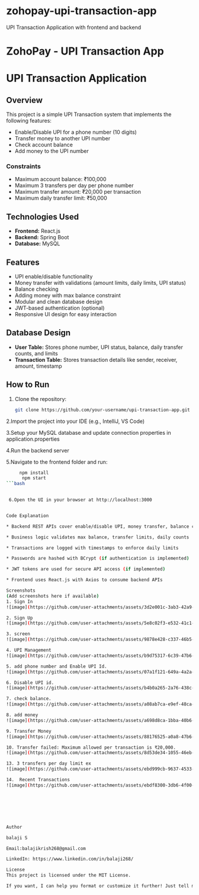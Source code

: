 # zohopay-upi-transaction-app
UPI Transaction Application with frontend and backend

# ZohoPay - UPI Transaction App

# UPI Transaction Application

## Overview
This project is a simple UPI Transaction system that implements the following features:
- Enable/Disable UPI for a phone number (10 digits)
- Transfer money to another UPI number
- Check account balance
- Add money to the UPI number

### Constraints
- Maximum account balance: ₹100,000
- Maximum 3 transfers per day per phone number
- Maximum transfer amount: ₹20,000 per transaction
- Maximum daily transfer limit: ₹50,000

## Technologies Used
- **Frontend:** React.js
- **Backend:** Spring Boot
- **Database:** MySQL

## Features
- UPI enable/disable functionality
- Money transfer with validations (amount limits, daily limits, UPI status)
- Balance checking
- Adding money with max balance constraint
- Modular and clean database design
- JWT-based authentication (optional)
- Responsive UI design for easy interaction

## Database Design
- **User Table:** Stores phone number, UPI status, balance, daily transfer counts, and limits
- **Transaction Table:** Stores transaction details like sender, receiver, amount, timestamp

## How to Run
1. Clone the repository:  
   ```bash
   git clone https://github.com/your-username/upi-transaction-app.git

2.Import the project into your IDE (e.g., IntelliJ, VS Code)

3.Setup your MySQL database and update connection properties in application.properties

4.Run the backend server

5.Navigate to the frontend folder and run: 
```bash
     npm install
      npm start
```bash

      
 6.Open the UI in your browser at http://localhost:3000


Code Explanation

* Backend REST APIs cover enable/disable UPI, money transfer, balance check, and adding money

* Business logic validates max balance, transfer limits, daily counts

* Transactions are logged with timestamps to enforce daily limits

* Passwords are hashed with BCrypt (if authentication is implemented)

* JWT tokens are used for secure API access (if implemented)

* Frontend uses React.js with Axios to consume backend APIs

Screenshots
(Add screenshots here if available)
1. Sign In
![image](https://github.com/user-attachments/assets/3d2e001c-3ab3-42a9-b2e3-af52ba4c5ea0)

2. Sign Up
![image](https://github.com/user-attachments/assets/5e8c02f3-e532-41c1-81eb-4e89fb81ca3c)

3. screen
![image](https://github.com/user-attachments/assets/9878e428-c337-46b5-b251-30f0eee58b4d)

4. UPI Management
![image](https://github.com/user-attachments/assets/b9d75317-6c39-47b6-a770-448621db1eaf)

5. add phone number and Enable UPI Id.
![image](https://github.com/user-attachments/assets/07a1f121-649a-4a2a-99ad-fc6421c34ee0)

6. Disable UPI id.
![image](https://github.com/user-attachments/assets/b4b0a265-2a76-438c-9cce-f61b1297254a)

7. check balance.
![image](https://github.com/user-attachments/assets/a08ab7ca-e9ef-48ca-b17f-b054cb286f9c)

8. add money
![image](https://github.com/user-attachments/assets/a698d8ca-1bba-40b6-8460-d3809066478a)

9. Transfer Money
![image](https://github.com/user-attachments/assets/88176525-a0a8-47b6-a9de-21ffb2c8e2c7)

10. Transfer failed: Maximum allowed per transaction is ₹20,000.
![image](https://github.com/user-attachments/assets/8d53de34-1055-46eb-be94-4253cc9c7304)

13. 3 transfers per day limit ex
![image](https://github.com/user-attachments/assets/ebd999cb-9637-4533-87d8-eafce02d5dd6)

14.  Recent Transactions
![image](https://github.com/user-attachments/assets/ebdf8300-3db6-4f00-82e9-29a68716ff0d)







Author

balaji S

Email:balajikrish268@gmail.com

LinkedIn: https://www.linkedin.com/in/balaji268/

License
This project is licensed under the MIT License.

If you want, I can help you format or customize it further! Just tell me.










 


